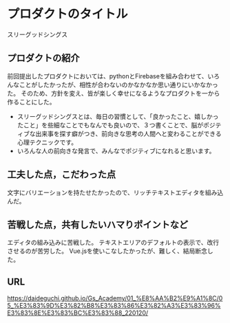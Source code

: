 # プロダクトのタイトル
  スリーグッドシングス
## プロダクトの紹介

  前回提出したプロダクトにおいては、pythonとFirebaseを組み合わせて、いろんなことがしたかったが、相性が合わないのかなかなか思い通りにいかなかった。
  そのため、方針を変え、皆が楽しく幸せになるようなプロダクトを一から作ることにした。

- スリーグッドシングスとは、毎日の習慣として、「良かったこと、嬉しかったこと」を些細なことでもなんでも良いので、３つ書くことで、脳がポジティブな出来事を探す癖がつき、前向きな思考の人間へと変わることができる心理テクニックです。
- いろんな人の前向きな発言で、みんなでポジティブになれると思います。

## 工夫した点，こだわった点

文字にバリエーションを持たせたかったので、リッチテキストエディタを組み込んだ。

## 苦戦した点，共有したいハマりポイントなど

エディタの組み込みに苦戦した。
テキストエリアのデフォルトの表示で、改行させるのが苦労した。
Vue.jsを使いこなしたかったが、難しく、結局断念した。

## URL
https://daideguchi.github.io/Gs_Academy/01_%E8%AA%B2%E9%A1%8C/05_%E3%83%9D%E3%82%B8%E3%83%86%E3%82%A3%E3%83%96%E3%83%8E%E3%83%BC%E3%83%88_220120/